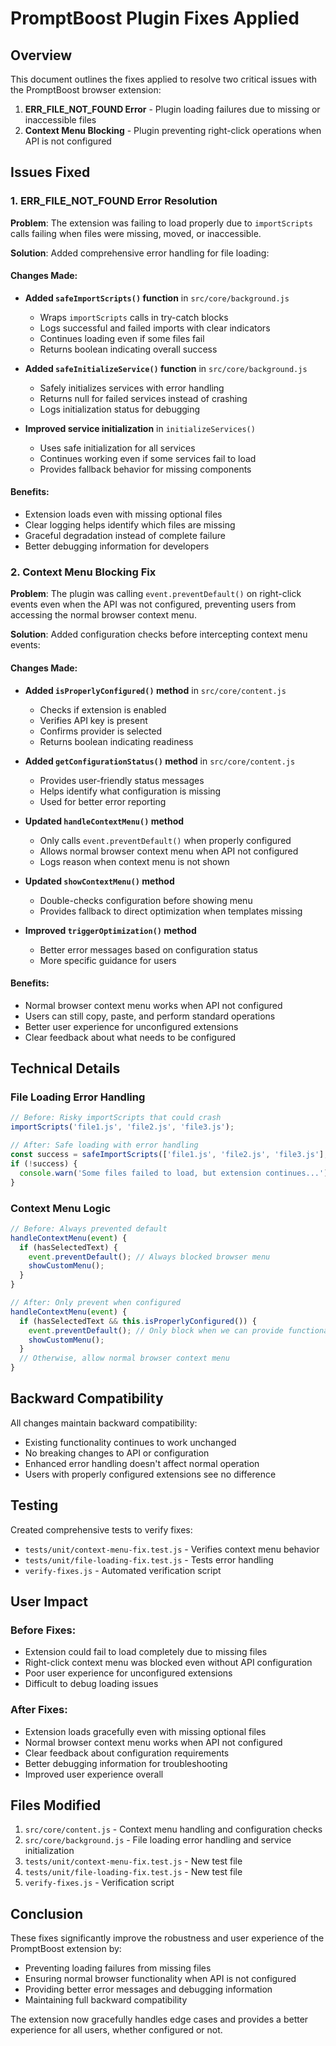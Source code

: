 # PromptBoost Plugin Fixes Applied

## Overview

This document outlines the fixes applied to resolve two critical issues with the PromptBoost browser extension:

1. **ERR_FILE_NOT_FOUND Error** - Plugin loading failures due to missing or inaccessible files
2. **Context Menu Blocking** - Plugin preventing right-click operations when API is not configured

## Issues Fixed

### 1. ERR_FILE_NOT_FOUND Error Resolution

**Problem**: The extension was failing to load properly due to `importScripts` calls failing when files were missing, moved, or inaccessible.

**Solution**: Added comprehensive error handling for file loading:

#### Changes Made:
- **Added `safeImportScripts()` function** in `src/core/background.js`
  - Wraps `importScripts` calls in try-catch blocks
  - Logs successful and failed imports with clear indicators
  - Continues loading even if some files fail
  - Returns boolean indicating overall success

- **Added `safeInitializeService()` function** in `src/core/background.js`
  - Safely initializes services with error handling
  - Returns null for failed services instead of crashing
  - Logs initialization status for debugging

- **Improved service initialization** in `initializeServices()`
  - Uses safe initialization for all services
  - Continues working even if some services fail to load
  - Provides fallback behavior for missing components

#### Benefits:
- Extension loads even with missing optional files
- Clear logging helps identify which files are missing
- Graceful degradation instead of complete failure
- Better debugging information for developers

### 2. Context Menu Blocking Fix

**Problem**: The plugin was calling `event.preventDefault()` on right-click events even when the API was not configured, preventing users from accessing the normal browser context menu.

**Solution**: Added configuration checks before intercepting context menu events:

#### Changes Made:
- **Added `isProperlyConfigured()` method** in `src/core/content.js`
  - Checks if extension is enabled
  - Verifies API key is present
  - Confirms provider is selected
  - Returns boolean indicating readiness

- **Added `getConfigurationStatus()` method** in `src/core/content.js`
  - Provides user-friendly status messages
  - Helps identify what configuration is missing
  - Used for better error reporting

- **Updated `handleContextMenu()` method**
  - Only calls `event.preventDefault()` when properly configured
  - Allows normal browser context menu when API not configured
  - Logs reason when context menu is not shown

- **Updated `showContextMenu()` method**
  - Double-checks configuration before showing menu
  - Provides fallback to direct optimization when templates missing

- **Improved `triggerOptimization()` method**
  - Better error messages based on configuration status
  - More specific guidance for users

#### Benefits:
- Normal browser context menu works when API not configured
- Users can still copy, paste, and perform standard operations
- Better user experience for unconfigured extensions
- Clear feedback about what needs to be configured

## Technical Details

### File Loading Error Handling

```javascript
// Before: Risky importScripts that could crash
importScripts('file1.js', 'file2.js', 'file3.js');

// After: Safe loading with error handling
const success = safeImportScripts(['file1.js', 'file2.js', 'file3.js'], 'category');
if (!success) {
  console.warn('Some files failed to load, but extension continues...');
}
```

### Context Menu Logic

```javascript
// Before: Always prevented default
handleContextMenu(event) {
  if (hasSelectedText) {
    event.preventDefault(); // Always blocked browser menu
    showCustomMenu();
  }
}

// After: Only prevent when configured
handleContextMenu(event) {
  if (hasSelectedText && this.isProperlyConfigured()) {
    event.preventDefault(); // Only block when we can provide functionality
    showCustomMenu();
  }
  // Otherwise, allow normal browser context menu
}
```

## Backward Compatibility

All changes maintain backward compatibility:
- Existing functionality continues to work unchanged
- No breaking changes to API or configuration
- Enhanced error handling doesn't affect normal operation
- Users with properly configured extensions see no difference

## Testing

Created comprehensive tests to verify fixes:
- `tests/unit/context-menu-fix.test.js` - Verifies context menu behavior
- `tests/unit/file-loading-fix.test.js` - Tests error handling
- `verify-fixes.js` - Automated verification script

## User Impact

### Before Fixes:
- Extension could fail to load completely due to missing files
- Right-click context menu was blocked even without API configuration
- Poor user experience for unconfigured extensions
- Difficult to debug loading issues

### After Fixes:
- Extension loads gracefully even with missing optional files
- Normal browser context menu works when API not configured
- Clear feedback about configuration requirements
- Better debugging information for troubleshooting
- Improved user experience overall

## Files Modified

1. `src/core/content.js` - Context menu handling and configuration checks
2. `src/core/background.js` - File loading error handling and service initialization
3. `tests/unit/context-menu-fix.test.js` - New test file
4. `tests/unit/file-loading-fix.test.js` - New test file
5. `verify-fixes.js` - Verification script

## Conclusion

These fixes significantly improve the robustness and user experience of the PromptBoost extension by:
- Preventing loading failures from missing files
- Ensuring normal browser functionality when API is not configured
- Providing better error messages and debugging information
- Maintaining full backward compatibility

The extension now gracefully handles edge cases and provides a better experience for all users, whether configured or not.
